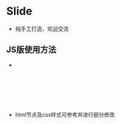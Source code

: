 # Slide
+ 纯手工打造，欢迎交流 
## JS版使用方法
+ 
<pre><code>
<script src="./js/slide.js"></script>
<script>
		/*
		*启动轮播图，请在DOM onload后启动。请注意参数类型
		*	第一个参数（String） 为轮播图外盒子的id，这里是ul节点
		*	第二个参数（String） 为焦点的插入节点位置
		*	第三个参数（Number） 为幻灯片播放速度（间隔），单位：毫秒，默认值：2000
		*	第四个参数（Number） 为幻灯片过度效果速度，单位：px/毫秒，默认值：10
		 */
		window.onload = function (){
			runSlide('slide', 'slideFocus', 2000, 10);
		}
</script>
</code></pre>
+ html节点及css样式可参考并进行部分修改
